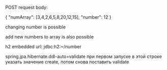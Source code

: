 POST request body:

{ "numArray": [3,4,2,6,5,8,20,12,15], "number": 12 }

changing number is possible

add new numbers to array is also possible

h2 embedded
url: jdbc:h2:~/number

spring.jpa.hibernate.ddl-auto=validate
при первом запуске в этой строке указать значение create, потом снова поставить validate